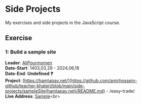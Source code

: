 # Side Projects
My exercises and side projects in the JavaScript course.

## Exercise

### 1: Build a sample site
**Leader**: [AliPourmomen](https://pythonostad.ir/teacher/alipourmomen/)<br>
**Date-Start**: 1403,03,29 - 2024,06,18<br>
**Date-End**: **Undefined ❓**<br>
**Project**: [https://hamtapay.net/](https://github.com/amirhossein-github/teacher-khateri/blob/main/side-projects/sampleSite(hamtapay.net)/README.md) - /easy-trade/<br>
**Live Address**: [Sample](https://amirhossein-github.github.io/teacher-khateri/side-projects/sampleSite(hamtapay.net)/hamtapay.net/easy-trade/index.html)<br>